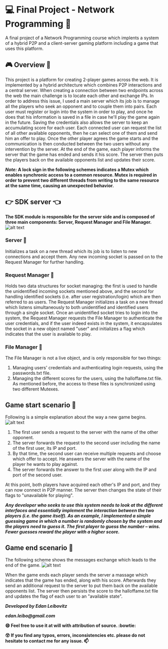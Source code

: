 # :computer: Final Project - Network Programming :satellite:
A final project of a Network Programming course which implents a system of a hybrid P2P and a client-server gaming platform including a game that uses this platform.

## :video_game: Overview :two_men_holding_hands:
This project is a platform for creating 2-player games across the web. It is implemented by a hybrid architecture which combines P2P interactions and a central server.
When creating a connection between two endpoints across the web the main challenge is to locate each other and exchange IPs. In order to address this issue, I used a main server which its job is to manage all the players who seek an opponent and to couple them into pairs. Each user must register or login into the system in order to play, and once he does that his information is saved in a file in case he'll play the game again in the future. Saving the credentials also allows the server to keep an accumulating score for each user.
Each connected user can request the list of all other available opponents, then he can select one of them and send him an offer to play. Once the other player agrees the game starts and the communication is then conducted between the two users without any intervention by the server.
At the end of the game, each player informs the server that the game has ended and sends it his score. The server then puts the players back on the available opponents list and updates their score.

**_Note:_ A lock sign in the following schemes indicates a Mutex which enables synchronic access to a common resource.
Mutex is required in order to prevent two different threads from writing to the same resource at the same time, causing an unexpected behavior.**

## :point_right: SDK server :point_left:
**The SDK module is responsible for the server side and is composed of three main components: Server, Request Manager and File Manager.**
![alt text](https://i.imgur.com/DKuAIA2.png)

### Server :man:
Initializes a task on a new thread which its job is to listen to new connections and accept them. Any new incoming socket is passed on to the Request Manager for further handling.

### Request Manager :pray:
Holds two data structures for socket managing: the first is used to handle the unidentified incoming sockets mentioned above, and the second for handling identified sockets (i.e. after user registration/login) which are then referred to as users.
The Request Manager initializes a task on a new thread which listens simultaneously to both unidentified and identified users through a single socket. Once an unidentified socket tries to login into the system, the Request Manager requests the File Manager to authenticate the user credentials, and if the user indeed exists in the system, it encapsulates the socket in a new object named "user" and initializes a flag which indicates that the user is available to play.

### File Manager :open_file_folder:
The File Manager is not a live object, and is only responsible for two things:
1.	Managing users' credentials and authenticating login requests, using the passwords.txt file.
2.	Managing the different scores for the users, using the halloffame.txt file.
As mentioned before, the access to these files is synchronized using two different Mutexes.

## Game start scenario :runner:
Following is a simple explanation about the way a new game begins.
![alt text](https://i.imgur.com/1XYbHpj.jpg)

1.	The first user sends a request to the server with the name of the other opponent.
2.	The server forwards the request to the second user including the name of the first user, its IP and port.
3.	By that time, the second user can receive multiple requests and choose which offer to accept. He answers the server with the name of the player he wants to play against.
4.	The server forwards the answer to the first user along with the IP and port of the second user.

At this point, both players have acquired each other's IP and port, and they can now connect in P2P manner. The server then changes the state of their flags to "unavailable for playing".

**_Any developer who seeks to use this system needs to look at the different interfaces and essentially implement the interaction between the two players (i.e. the game itself). As an example, I implemented a simple guessing game in which a number is randomly chosen by the system and the players need to guess it. The first player to guess the number – wins. Fewer guesses reward the player with a higher score._**

## Game end scenario :checkered_flag:
The following scheme shows the messages exchange which leads to the end of the game.
![alt text](https://i.imgur.com/ai67NGI.jpg)

When the game ends each player sends the server a massage which indicates that the game has ended, along with his score. Afterwards they send an additional request to the server to put them back on the available opponents list. The server then persists the score to the halloffame.txt file and updates the flag of each user to an "available state".


**_Developed by Edan Leibovitz_**

**_edan.leibo@gmail.com_**

**:smile: Feel free to use it at will with attribution of source. :bowtie:**

**:astonished: If you find any typos, errors, inconsistencies etc. please do not hesitate to contact me for any issue. :mailbox:**



